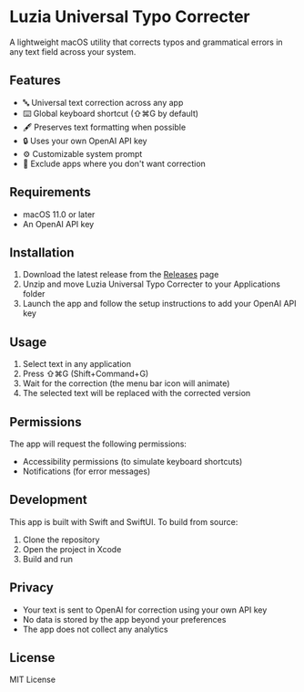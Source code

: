 # Luzia Universal Typo Correcter

A lightweight macOS utility that corrects typos and grammatical errors in any text field across your system.

## Features

- 🔤 Universal text correction across any app
- ⌨️ Global keyboard shortcut (⇧⌘G by default)
- 🖋️ Preserves text formatting when possible
- 🔒 Uses your own OpenAI API key
- ⚙️ Customizable system prompt
- 🚫 Exclude apps where you don't want correction

## Requirements

- macOS 11.0 or later
- An OpenAI API key

## Installation

1. Download the latest release from the [Releases](https://github.com/yourusername/luzia-typo-correcter/releases) page
2. Unzip and move Luzia Universal Typo Correcter to your Applications folder
3. Launch the app and follow the setup instructions to add your OpenAI API key

## Usage

1. Select text in any application
2. Press ⇧⌘G (Shift+Command+G)
3. Wait for the correction (the menu bar icon will animate)
4. The selected text will be replaced with the corrected version

## Permissions

The app will request the following permissions:
- Accessibility permissions (to simulate keyboard shortcuts)
- Notifications (for error messages)

## Development

This app is built with Swift and SwiftUI. To build from source:

1. Clone the repository
2. Open the project in Xcode
3. Build and run

## Privacy

- Your text is sent to OpenAI for correction using your own API key
- No data is stored by the app beyond your preferences
- The app does not collect any analytics

## License

MIT License 